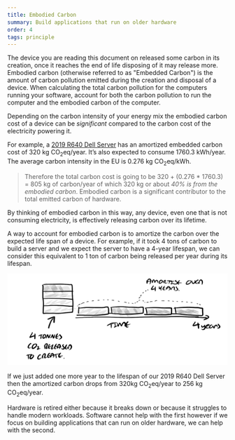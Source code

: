 ```yaml
---
title: Embodied Carbon
summary: Build applications that run on older hardware
order: 4
tags: principle
---
```

The device you are reading this document on released some carbon in its creation, once it reaches the end of life disposing of it may release more. 
Embodied carbon (otherwise referred to as "Embedded Carbon") is the amount of carbon pollution emitted during the creation and disposal of a device. When calculating the total carbon pollution for the computers running your software, account for both the carbon pollution to run the computer and the embodied carbon of the computer.

Depending on the carbon intensity of your energy mix the embodied carbon cost of a device can be *significant* compared to the carbon cost of the electricity powering it.

For example, a [2019 R640 Dell Server](https://i.dell.com/sites/csdocuments/CorpComm_Docs/en/carbon-footprint-poweredge-r640.pdf) has an amortized embedded carbon cost of 320 kg CO<sub>2</sub>eq/year. It’s also expected to consume 1760.3 kWh/year. The average carbon intensity in the EU is 0.276 kg CO<sub>2</sub>eq/kWh. 


> Therefore the total carbon cost is going to be 320 + (0.276 * 1760.3) = 805 kg of carbon/year of which 320 kg or about *40% is from the embodied carbon*. Embodied carbon is a significant contributor to the total emitted carbon of hardware.

By thinking of embodied carbon in this way, any device, even one that is not consuming electricity, is effectively releasing carbon over its lifetime.

A way to account for embodied carbon is to amortize the carbon over the expected life span of a device. For example, if it took 4 tons of carbon to build a server and we expect the server to have a 4-year lifespan, we can consider this equivalent to 1 ton of carbon being released per year during its lifespan.

![alt_text](/assets/images/principles/embodied-carbon-1.png "Embodied carbon of a server amortized over 4 years.")
 
If we just added one more year to the lifespan of our 2019 R640 Dell Server then the amortized carbon drops from 320kg CO<sub>2</sub>eq/year to 256 kg CO<sub>2</sub>eq/year. 

Hardware is retired either because it breaks down or because it struggles to handle modern workloads. Software cannot help with the first however if we focus on building applications that can run on older hardware, we can help with the second.

